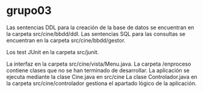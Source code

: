 # grupo03

Las sentencias DDL para la creación de la base de datos se encuentran en la carpeta src/cine/bbdd/ddl.
Las sentencias SQL para las consultas se encuentran en la carpeta src/cine/bbdd/gestor.

Los test JUnit en la carpeta src/junit.

La interfaz en la carpeta src/cine/vista/Menu.java. 
La carpeta /enproceso contiene clases que no se han terminado de desarrollar.
La aplicación se ejecuta mediante la clase Cine.java en src/cine
La clase Controlador.java en la carpeta src/cine/controlador gestiona el apartado lógico de la aplicación.

